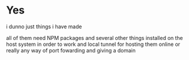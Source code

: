 # Yes

i dunno just things i have made 

all of them need NPM packages and several other things installed on the host system in order to work
and local tunnel for hosting them online or really any way of port fowarding and giving a domain
